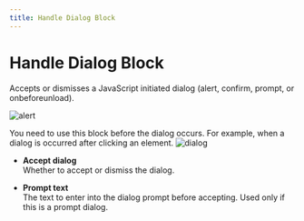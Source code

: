 ```yaml
---
title: Handle Dialog Block
---
```


# Handle Dialog Block

Accepts or dismisses a JavaScript initiated dialog (alert, confirm, prompt, or onbeforeunload).

![alert](https://res.cloudinary.com/chat-story/image/upload/v1666250259/automa/chrome_h0O8snWxOY_xxdeyg.png)

You need to use this block before the dialog occurs. For example, when a dialog is occurred after clicking an element.
![dialog](https://res.cloudinary.com/chat-story/image/upload/v1647594563/automa/chrome_rAyUAIdWI3_agnydv.png)

- **Accept dialog** <br>
	Whether to accept or dismiss the dialog.

- **Prompt text** <br>
	The text to enter into the dialog prompt before accepting. Used only if this is a prompt dialog.